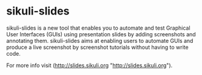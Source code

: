 sikuli-slides
=============
sikuli-slides is a new tool that enables you to automate and test Graphical User Interfaces (GUIs) 
using presentation slides by adding screenshots and annotating them. sikuli-slides aims at enabling 
users to automate GUIs and produce a live screenshot by screenshot tutorials without having to write code.

For more info visit (http://slides.sikuli.org "http://slides.sikuli.org").
